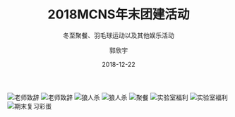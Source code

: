 ﻿---
layout:     post
title:      2018MCNS年末团建活动
subtitle:   冬至聚餐、羽毛球运动以及其他娱乐活动
date:       2018-12-22
author:     郭欣宇
header-img: img/post-bg-universe.jpg
catalog: true
tags:
    - 聚餐
---
![老师致辞](https://github.com/ccstmcns/ccstmcns.github.io/blob/master/img/2018-12-22/3.jpg?raw=true)
![老师致辞](https://github.com/ccstmcns/ccstmcns.github.io/blob/master/img/2018-12-22/4.jpg?raw=true)
![狼人杀](https://github.com/ccstmcns/ccstmcns.github.io/blob/master/img/2018-12-22/1.jpg?raw=true)
![狼人杀](https://github.com/ccstmcns/ccstmcns.github.io/blob/master/img/2018-12-22/2.jpg?raw=true)
![聚餐](https://github.com/ccstmcns/ccstmcns.github.io/blob/master/img/2018-12-22/5.jpg?raw=true)
![实验室福利](https://github.com/ccstmcns/ccstmcns.github.io/blob/master/img/2018-12-22/6.jpg?raw=true)
![实验室福利](https://github.com/ccstmcns/ccstmcns.github.io/blob/master/img/2018-12-22/7.jpg?raw=true)
![期末复习彩蛋](https://github.com/ccstmcns/ccstmcns.github.io/blob/master/img/2018-12-22/8.jpg?raw=true)


